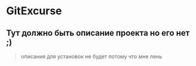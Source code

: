 # GitExcurse

## Тут должно быть описание проекта но его нет ;)

> описания для установок не будет потому что мне лень
